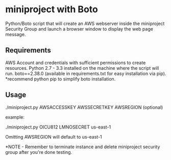 miniproject with Boto 
====================
Python/Boto script that will create an AWS webserver inside the miniproject Security Group and launch a browser window to display the web page message.  


Requirements
------------
AWS Account and credentials with sufficient permissions to create resources. 
Python 2.7 - 3.3 installed on the machine where the script will run. 
boto==2.38.0 (available in requirements.txt for easy installation via pip). 
*recommend python pip to simplify boto installation. 

Usage
-----
./miniproject.py AWSACCESSKEY AWSSECRETKEY AWSREGION (optional)

example:

./miniproject.py OICU812 LMNOSECRET us-east-1

Omitting AWSREGION will default to us-east-1

*NOTE - Remember to terminate instance and delete miniproject security group after you're done testing. 
